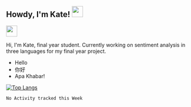 <h2 align="left"> Howdy, I'm Kate! <img src="https://raw.githubusercontent.com/MartinHeinz/MartinHeinz/master/wave.gif" width="30px"></h2>
                                                                                                                                     
<p align='left'>
<a href="https://www.linkedin.com/in/lim-may-yann-4067a8102/"><img height="30" src="https://github.com/WaylonWalker/WaylonWalker/blob/main/icon/linkedin.png?raw=true"></a>
</p>

<p>Hi, I'm Kate, final year student. Currently working on sentiment analysis in three languages for my final year project.</p>

-  Hello
-  你好
-  Apa Khabar!


[![Top Langs](https://github-readme-stats.vercel.app/api/top-langs/?username=iamkatelim&layout=compact)](https://github.com/iamkatelim/github-readme-stats)


<!--START_SECTION:waka-->
```text
No Activity tracked this Week
```
<!--END_SECTION:waka-->
